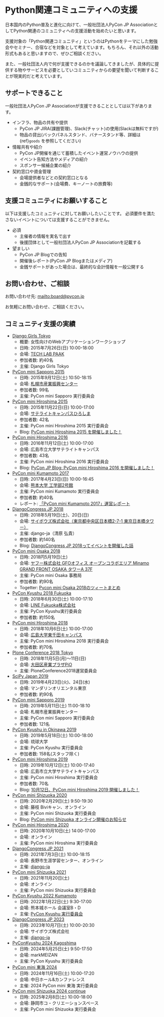 # Python関連コミュニティへの支援

日本国内のPython普及と進化に向けて、一般社団法人PyCon JP AssociationとしてPython関連のコミュニティへの支援活動を始めたいと思います。

支援対象の「Python関連コミュニティ」というのはPythonをテーマにした勉強会やセミナー、合宿などを対象として考えています。もちろん、それ以外の活動形式もあると思いますので、ぜひご相談ください。

また、一般社団法人内で何が支援できるのかを議論してきましたが、具体的に提供する物やサービスを必要としていコミュニティからの要望を聞いて判断することが現実的だと考えています。

## サポートできること

一般社団法人PyCon JP Associationが支援できることとしては以下があります。

- インフラ、物品の共有や提供
  - PyCon JP JIRA(課題管理)、Slack(チャット)の使用(Slackは無料ですが)
  - 物品の貸出(バックパネルスタンド、バナースタンド等、詳細は {ref}`goods` を参照してください)
- 情報共有や紹介
  - PyCon JP開催を通じて蓄積したイベント運営ノウハウの提供
  - イベント告知方法やメディアの紹介
  - スポンサー候補企業の紹介
- 契約窓口や資金管理
  - 会場提供者などとの契約窓口となる
  - 金銭的なサポート(会場費、キーノートの旅費等)

## 支援コミュニティにお願いすること

以下は支援したコミュニティに対してお願いしたいことです。
必須要件を満たさないイベントについては支援することができません。

- 必須
  - 主催者の情報を実名で出す
  - 後援団体として一般社団法人PyCon JP Associationを記載する
- 望ましい
  - PyCon JP Blogでの告知
  - 開催後レポート(PyCon JP Blogまたはメディア)
  - 金銭サポートがあった場合は、最終的な会計情報を一般公開する

## お問い合わせ、ご相談

お問い合わせ先: <mailto:board@pycon.jp>

お気軽にお問い合わせ、ご相談ください。

[django-ja]: https://djangoproject.jp/

## コミュニティ支援の実績

- [Django Girls Tokyo](https://djangogirls.org/tokyo/)
  - 概要: 女性向けのWebアプリケーションワークショップ
  - 日時: 2015年7月26日(日) 10:00-18:00
  - 会場: [TECH LAB PAAK](http://techlabpaak.com/)
  - 参加者数: 約40名
  - 主催: Django Girls Tokyo
- [PyCon mini Sapporo 2015](https://sapporo.pycon.jp/2015/)
  - 日時: 2015年9月12日(土) 10:50-18:15
  - 会場: [札幌市産業振興センター](https://www.sapporosansin.jp/)
  - 参加者数: 99名
  - 主催: PyCon mini Sapporo 実行委員会
- [PyCon mini Hiroshima 2015](https://hiroshima.pycon.jp/2015.html)
  - 日時: 2015年11月22日(日) 10:00-17:00
  - 会場: [サテライトキャンパスひろしま](https://www.pu-hiroshima.ac.jp/site/satellite/accessmap.html)
  - 参加者数: 42名
  - 主催: PyCon mini Hiroshima 2015 実行委員会
  - Blog: [PyCon mini Hiroshima 2015 を開催しました！](https://pyconjp.blogspot.com/2015/12/pycon-mini-hiroshima-2015.html)
- [PyCon mini Hiroshima 2016](https://hiroshima.pycon.jp/2016/)
  - 日時: 2016年11月12日(土) 10:00-17:00
  - 会場: 広島市立大学サテライトキャンパス
  - 参加者数: 43名
  - 主催: PyCon mini Hiroshima 2016 実行委員会
  - Blog: [PyCon JP Blog: PyCon mini Hiroshima 2016 を開催しました！](https://pyconjp.blogspot.com/2016/11/pycon-mini-hiroshima-2016.html)
- [PyCon mini Kumamoto 2017](https://kumamoto.pycon.jp/)
  - 日時: 2017年4月23日(日) 10:00-16:45
  - 会場: [熊本大学 工学部2号館](https://www.kumamoto-u.ac.jp/)
  - 主催: PyCon mini Kumamoto 実行委員会
  - 参加者数: 約40名
  - レポート: [「PyCon mini Kumamoto 2017」運営レポート](https://gihyo.jp/news/report/2017/05/2201)
- [DjangoCongress JP 2018](https://djangocongress.jp/)
  - 日時: 2018年5月19日(土)、20日(日)
  - 会場: [サイボウズ株式会社（東京都中央区日本橋2-7-1 東京日本橋タワー）](https://cybozu.co.jp/company/access/tokyo/)
  - 主催: django-ja（清原 弘貴）
  - 参加者数: 約140名
  - Blog: [DjangoCongress JP 2018ってイベントを開催した話](https://blog.hirokiky.org/entry/2018/05/20/175020)
- [PyCon mini Osaka 2018](https://osaka.pycon.jp/)
  - 日時: 2018円5月19日(土)
  - 会場: [ヤフー株式会社 GFOオフィス オープンコラボエリア Minamo GRAND FRONT OSAKA タワーA 37F](https://yahoo.jp/Niew1l)
  - 主催: PyCon mini Osaka 事務局
  - 参加者数: 約90名
  - Togetter: [Pycon mini Osaka 2018のツィートまとめ](https://togetter.com/li/1230783)
- [PyCon Kyushu 2018 Fukuoka](http://kyushu.pycon.jp/)
  - 日時: 2018年6月30日(土) 10:00-17:10
  - 会場: [LINE Fukuoka株式会社](https://linefukuoka.co.jp/ja/)
  - 主催: PyCon Kyushu実行委員会
  - 参加者数: 約150名
- [PyCon mini Hiroshima 2018](https://hiroshima.pycon.jp/)
  - 日時: 2018年10月6日(土) 10:00-17:00
  - 会場: [広島大学東千田キャンパス](https://www.hiroshima-u.ac.jp/access/senda)
  - 主催: PyCon mini Hiroshima 2018 実行委員会
  - 参加者数: 約70名
- [Plone Conference 2018 Tokyo](https://2018.ploneconf.org/)
  - 日時: 2018年11月5日(月)〜11日(日)
  - 会場: [大田区産業プラザPiO](https://www.pio-ota.net/)
  - 主催: PloneConference2018運営委員会
- [SciPy Japan 2019](https://www.scipyjapan2019.scipy.org/?lang=ja)
  - 日時: 2019年4月23日(火)、24日(水)
  - 会場: マンダリンオリエンタル東京
  - 参加者数: 約90名
- [PyCon mini Sapporo 2019](https://sapporo.pycon.jp/2019/)
  - 日時: 2019年5月11日(土) 11:00-18:10
  - 会場: 札幌市産業振興センター
  - 主催: PyCon mini Sapporo 実行委員会
  - 参加者数: 121名
- [PyCon Kyushu in Okinawa 2019](https://kyushu.pycon.jp/2019/)
  - 日時: 2019年5月18日(土) 10:00-18:00
  - 会場: 琉球大学
  - 主催: PyCon Kyushu 実行委員会
  - 参加者数: 158名(スタッフ除く)
- [PyCon mini Hiroshima 2019](https://hiroshima.pycon.jp/2019/)
  - 日時: 2019年10月12日(土) 10:00-17:40
  - 会場: 広島市立大学サテライトキャンパス
  - 主催: PyCon mini Hiroshima 実行委員会
  - 参加者数: 70名
  - Blog: [10月12日、PyCon mini Hiroshima 2019 開催しました！](https://pyconjp.blogspot.com/2019/10/1012pycon-mini-hiroshima-2019.html)
- [PyCon mini Shizuoka 2020](https://shizuoka.pycon.jp/)
  - 日時: 2020年2月29日(土) 9:50-19:30
  - 会場: 藤枝 Biviキャン、オンライン
  - 主催: PyCon mini Shizuoka 実行委員会
  - Blog: [PyCon mini Shizuoka オンライン開催のお知らせ](https://pyconjp.blogspot.com/2020/02/pycon-mini-shizuoka.html)
- [PyCon mini Hiroshima 2020](https://hiroshima.pycon.jp/2020//)
  - 日時: 2020年10月10日(土) 14:00-17:00
  - 会場: オンライン
  - 主催: PyCon mini Hiroshima 実行委員会
- [DjangoCongress JP 2021](https://djangocongress.jp/)
  - 日時: 2021年7月3日(土) 10:00-18:15
  - 会場: 長野市生涯学習センター、オンライン
  - 主催: [django-ja]
- [PyCon mini Shizuoka 2021](https://shizuoka.pycon.jp/2021)
  - 日時: 2021年11月20日(土)
  - 会場: オンライン
  - 主催: PyCon mini Shizuoka 実行委員会
- [PyCon Kyushu 2022 Kumamoto](https://kyushu.pycon.jp/2022/)
  - 日時: 2022年1月22日(土) 9:30-17:00
  - 会場: 熊本城ホール 会議室B・D
  - 主催: [PyCon Kyushu 実行委員会](https://www.pykyushu.jp/)
- [DjangoCongress JP 2023](https://djangocongress.jp/)
  - 日時: 2023年10月7日(土) 10:00-20:30
  - 会場: サイボウズ株式会社
  - 主催: [django-ja]
- [PyConKyushu 2024 Kagoshima](https://kyushu.pycon.jp/2024/)
  - 日時: 2024年5月25日(土) 9:50-17:50
  - 会場: markMEIZAN
  - 主催: PyCon Kyushu 実行委員会
- [PyCon mini 東海 2024](https://tokai.pycon.jp/2024/)
  - 日時: 2024年11月16日(土) 10:00-17:20
  - 会場: 中日ホール&カンファレンス
  - 主催: 2024 PyCon mini 東海 実行委員会 
- [PyCon mini Shizuoka 2024 continue](https://shizuoka.pycon.jp/2024/)
  - 日時: 2025年2月8日(土) 10:00-18:00
  - 会場: 静岡市コ・クリエーションスペース 
  - 主催: PyCon mini Shizuoka 実行委員会
